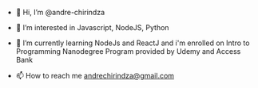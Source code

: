- 👋 Hi, I’m @andre-chirindza
- 👀 I’m interested in Javascript, NodeJS, Python
- 🌱 I’m currently learning NodeJs and ReactJ and i'm enrolled on Intro to Programming Nanodegree Program provided by Udemy and Access Bank

- 📫 How to reach me andrechirindza@gmail.com

<!---
andre-chirindza/andre-chirindza is a ✨ special ✨ repository because its `README.md` (this file) appears on your GitHub profile.
You can click the Preview link to take a look at your changes.
--->
